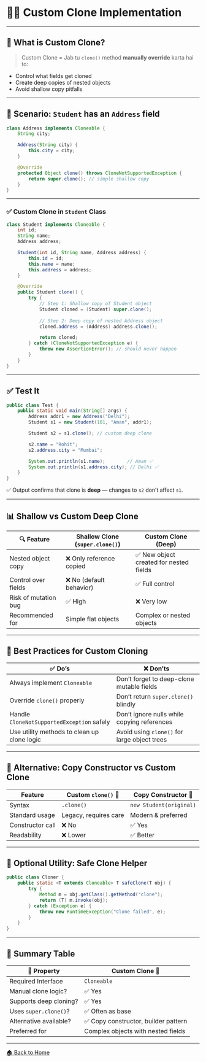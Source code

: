 # 👨‍💻 Custom Clone Implementation

---

## 🧠 What is Custom Clone?

> Custom Clone = Jab tu `clone()` method **manually override** karta hai to:

* Control what fields get cloned
* Create deep copies of nested objects
* Avoid shallow copy pitfalls

---

## 🧬 Scenario: `Student` has an `Address` field

```java
class Address implements Cloneable {
    String city;

    Address(String city) {
        this.city = city;
    }

    @Override
    protected Object clone() throws CloneNotSupportedException {
        return super.clone(); // simple shallow copy
    }
}
```

---

### ✅ Custom Clone in `Student` Class

```java
class Student implements Cloneable {
    int id;
    String name;
    Address address;

    Student(int id, String name, Address address) {
        this.id = id;
        this.name = name;
        this.address = address;
    }

    @Override
    public Student clone() {
        try {
            // Step 1: Shallow copy of Student object
            Student cloned = (Student) super.clone();
            
            // Step 2: Deep copy of nested Address object
            cloned.address = (Address) address.clone();

            return cloned;
        } catch (CloneNotSupportedException e) {
            throw new AssertionError(); // should never happen
        }
    }
}
```

---

## ✅ Test It

```java
public class Test {
    public static void main(String[] args) {
        Address addr1 = new Address("Delhi");
        Student s1 = new Student(101, "Aman", addr1);

        Student s2 = s1.clone(); // custom deep clone

        s2.name = "Rohit";
        s2.address.city = "Mumbai";

        System.out.println(s1.name);        // Aman ✅
        System.out.println(s1.address.city); // Delhi ✅
    }
}
```

✅ Output confirms that clone is **deep** — changes to `s2` don’t affect `s1`.

---

## 📊 Shallow vs Custom Deep Clone

| 🔍 Feature           | Shallow Clone (`super.clone()`) | Custom Clone (Deep)                    |
| -------------------- | ------------------------------- | -------------------------------------- |
| Nested object copy   | ❌ Only reference copied         | ✅ New object created for nested fields |
| Control over fields  | ❌ No (default behavior)         | ✅ Full control                         |
| Risk of mutation bug | ✅ High                          | ❌ Very low                             |
| Recommended for      | Simple flat objects             | Complex or nested objects              |

---

## 🧼 Best Practices for Custom Cloning

| ✅ Do’s                                      | ❌ Don’ts                                     |
| ------------------------------------------- | -------------------------------------------- |
| Always implement `Cloneable`                | Don’t forget to deep-clone mutable fields    |
| Override `clone()` properly                 | Don’t return `super.clone()` blindly         |
| Handle `CloneNotSupportedException` safely  | Don’t ignore nulls while copying references  |
| Use utility methods to clean up clone logic | Avoid using `clone()` for large object trees |

---

## 🧠 Alternative: Copy Constructor vs Custom Clone

| Feature          | Custom `clone()` 🔁   | Copy Constructor 🧱     |
| ---------------- | --------------------- | ----------------------- |
| Syntax           | `.clone()`            | `new Student(original)` |
| Standard usage   | Legacy, requires care | Modern & preferred      |
| Constructor call | ❌ No                  | ✅ Yes                   |
| Readability      | ❌ Lower               | ✅ Better                |

---

## 🧾 Optional Utility: Safe Clone Helper

```java
public class Cloner {
    public static <T extends Cloneable> T safeClone(T obj) {
        try {
            Method m = obj.getClass().getMethod("clone");
            return (T) m.invoke(obj);
        } catch (Exception e) {
            throw new RuntimeException("Clone failed", e);
        }
    }
}
```

---

## 🏁 Summary Table

| 🔑 Property            | Custom Clone 🧬                     |
| ---------------------- | ----------------------------------- |
| Required Interface     | `Cloneable`                         |
| Manual clone logic?    | ✅ Yes                               |
| Supports deep cloning? | ✅ Yes                               |
| Uses `super.clone()`?  | ✅ Often as base                     |
| Alternative available? | ✅ Copy constructor, builder pattern |
| Preferred for          | Complex objects with nested fields  |

---

[🏠 Back to Home](../../README.md)